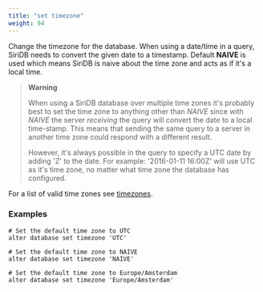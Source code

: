 ```yaml
---
title: "set timezone"
weight: 94
---
```


Change the timezone for the database. When using a date/time in a query, SiriDB
needs to convert the given date to a timestamp. Default **NAIVE** is used which
means SiriDB is naive about the time zone and acts as if it's a local time.

>**Warning**
>
>When using a SiriDB database over multiple time zones it's probably best to
>set the time zone to anything other than *NAIVE* since with *NAIVE* the server
>*receiving* the query will convert the date to a local time-stamp. This means that
>sending the same query to a server in another time zone could respond with
>a different result.
>
>However, it's always possible in the query to specify
>a UTC date by adding 'Z' to the date. For example: '2016-01-11 16:00Z' will
>use UTC as it's time zone, no matter what time zone the database has configured.

For a list of valid time zones see [timezones](../timezones).

### Examples

	# Set the default time zone to UTC
	alter database set timezone 'UTC'

	# Set the default time zone to NAIVE
	alter database set timezone 'NAIVE'

	# Set the default time zone to Europe/Amsterdam
	alter database set timezone 'Europe/Amsterdam'
